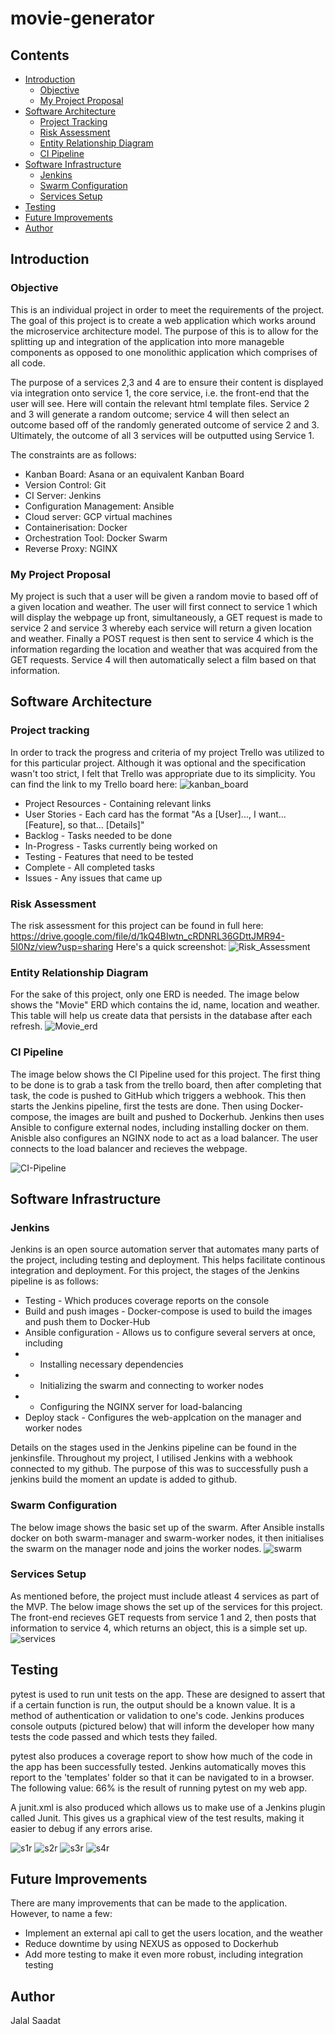 # movie-generator

## Contents
* [Introduction ](#introduction )
   * [Objective](#objective)
   * [My Project Proposal ](#my-project-proposal )
* [Software Architecture ](#software-architecture )
   * [Project Tracking ](#project-tracking)
   * [Risk Assessment](#risk-assessment)
   * [Entity Relationship Diagram](#entity-relationship-diagram)
   * [CI Pipeline](#ci-pipeline)
* [Software Infrastructure](#software-infrastructure)
   * [Jenkins](#jenkins)
   * [Swarm Configuration](#swarm-configuration)
   * [Services Setup](#Services-Setup)
* [Testing](#testing)
* [Future Improvements](#future-improvements)
* [Author](#author)

## Introduction 
### Objective
This is an individual project in order to meet the requirements of the project. The goal of this project is to create a web application which works around the microservice architecture model. The purpose of this is to allow for the splitting up and integration of the application into more manageble components as opposed to one monolithic application which comprises of all code.

The purpose of a services 2,3 and 4 are to ensure their content is displayed via integration onto service 1, the core service, i.e. the front-end that the user will see. Here will contain the relevant html template files. Service 2 and 3 will generate a random outcome; service 4 will then select an outcome based off of the randomly generated outcome of service 2 and 3. Ultimately, the outcome of all 3 services will be outputted using Service 1.

The constraints are as follows: 
* Kanban Board: Asana or an equivalent Kanban Board
* Version Control: Git
* CI Server: Jenkins
* Configuration Management: Ansible
* Cloud server: GCP virtual machines
* Containerisation: Docker
* Orchestration Tool: Docker Swarm
* Reverse Proxy: NGINX

### My Project Proposal 
My project is such that a user will be given a random movie to based off of a given location and weather. The user will first connect to service 1 which will display the webpage up front, simultaneously, a GET request is made to service 2 and service 3 whereby each service will return a given location and weather. Finally a POST request is then sent to service 4 which is the information regarding the location and weather that was acquired from the  GET requests. Service 4 will then automatically select a film based on that information.

## Software Architecture 
### Project tracking
In order to track the progress and criteria of my project Trello was utilized to for this particular project. Although it was optional and the specification wasn't too strict, I felt that Trello was appropriate due to its simplicity. You can find the link to my Trello board here:
![kanban_board](https://trello.com/b/ateuNpyv/moviegeneratorapp)

* Project Resources - Containing relevant links
* User Stories - Each card has the format "As a [User]..., I want... [Feature], so that... [Details]"
* Backlog - Tasks needed to be done
* In-Progress - Tasks currently being worked on
* Testing - Features that need to be tested
* Complete - All completed tasks
* Issues - Any issues that came up

### Risk Assessment
The risk assessment for this project can be found in full here: https://drive.google.com/file/d/1kQ4BIwtn_cRDNRL36GDttJMR94-5I0Nz/view?usp=sharing
Here's a quick screenshot:
![Risk_Assessment](.JPG)

### Entity Relationship Diagram
For the sake of this project, only one ERD is needed. The image below shows the "Movie" ERD which contains the id, name, location and weather. This table will help us create data that persists in the database after each refresh.
![Movie_erd](.JPG)

### CI Pipeline
The image below shows the CI Pipeline used for this project. The first thing to be done is to grab a task from the trello board, then after completing that task, the code is pushed to GitHub which triggers a webhook. This then starts the Jenkins pipeline, first the tests are done. Then using Docker-compose, the images are built and pushed to Dockerhub. Jenkins then uses Ansible to configure external nodes, including installing docker on them. Anisble also configures an NGINX node to act as a load balancer. The user connects to the load balancer and recieves the webpage. 

![CI-Pipeline](JPG)


## Software Infrastructure
### Jenkins 
Jenkins is an open source automation server that automates many parts of the project, including testing and deployment. This helps facilitate continous integration and deployment. For this project, the stages of the Jenkins pipeline is as follows: 
* Testing - Which produces coverage reports on the console
* Build and push images - Docker-compose is used to build the images and push them to Docker-Hub
* Ansible configuration - Allows us to configure several servers at once, including
* * Installing necessary dependencies
* * Initializing the swarm and connecting to worker nodes
* * Configuring the NGINX server for load-balancing
* Deploy stack - Configures the web-applcation on the manager and worker nodes

Details on the stages used in the Jenkins pipeline can be found in the jenkinsfile.
Throughout my project, I utilised Jenkins with a webhook connected to my github. The purpose of this was to successfully push a jenkins build the moment an update is added to github.

### Swarm Configuration
The below image shows the basic set up of the swarm. After Ansible installs docker on both swarm-manager and swarm-worker nodes, it then initialises the swarm on the manager node and joins the worker nodes. 
![swarm](https://user-images.githubusercontent.com/73299366/105685854-79957f00-5eee-11eb-85bd-6ae8db0616f8.JPG)

### Services Setup
As mentioned before, the project must include atleast 4 services as part of the MVP. The below image shows the set up of the services for this project.  The front-end recieves GET requests from service 1 and 2, then posts that information to service 4, which returns an object, this is a simple set up. 
![services](https://user-images.githubusercontent.com/73299366/105685888-84501400-5eee-11eb-8d29-8e4ea46acba3.JPG)

## Testing
pytest is used to run unit tests on the app. These are designed to assert that if a certain function is run, the output should be a known value. It is a method of authentication or validation to one's code. Jenkins produces console outputs (pictured below) that will inform the developer how many tests the code passed and which tests they failed.

pytest also produces a coverage report to show how much of the code in the app has been successfully tested. Jenkins automatically moves this report to the 'templates' folder so that it can be navigated to in a browser. The following value: 66% is the result of running pytest on my web app.

A junit.xml is also produced which allows us to make use of a Jenkins plugin called Junit. This gives us a graphical view of the test results, making it easier to debug if any errors arise.

![s1r](https://user-images.githubusercontent.com/73299366/105688687-cd559780-5ef1-11eb-87e4-df9a457ced6d.JPG)
![s2r](https://user-images.githubusercontent.com/73299366/105688705-d0e91e80-5ef1-11eb-93c1-d04adf6281a5.JPG)
![s3r](https://user-images.githubusercontent.com/73299366/105688708-d34b7880-5ef1-11eb-8394-0ebcb2c3e0c0.JPG)
![s4r](https://user-images.githubusercontent.com/73299366/105688712-d47ca580-5ef1-11eb-963e-261c485018d1.JPG)

## Future Improvements 
There are many improvements that can be made to the application. However, to name a few:

* Implement an external api call to get the users location, and the weather 
* Reduce downtime by using NEXUS as opposed to Dockerhub
* Add more testing to make it even more robust, including integration testing 

## Author
Jalal Saadat 